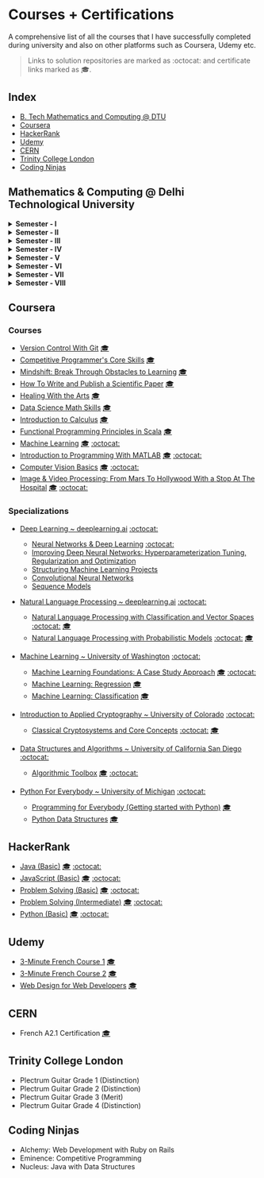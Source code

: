 # Courses + Certifications

A comprehensive list of all the courses that I have successfully completed 
during university and also on other platforms such as Coursera, Udemy etc.

> Links to solution repositories are marked as :octocat: and certificate links marked as 🎓.

## Index
- [B. Tech Mathematics and Computing @ DTU](#mathematics--computing--delhi-technological-university)
- [Coursera](#coursera)
- [HackerRank](#hackerrank)
- [Udemy](#udemy)
- [CERN](#cern)
- [Trinity College London](#trinity-college-london)
- [Coding Ninjas](#coding-ninjas)

## Mathematics & Computing @ Delhi Technological University
<details>
    <summary><b>Semester - I</b></summary>
    <ul>
        <li>Mathematics - I (MA-101)</li>
        <li>Physics - I (AP-101)</li>
        <li>Basic Electrical Engineering (EE-102)</li>
        <li>Programming Fundamentals (CO-102)</li>
        <li>Engineering Graphics (ME-102)</li>
        <li>Introduction to Environmental Science (EN-102)</li>
    </ul>
</details>

<details>
    <summary><b>Semester - II</b></summary>
    <ul>
        <li>Mathematics - II (MA-102)</li>
        <li>Physics - II (AP-102)</li>
        <li>Chemistry (AC-101)</li>
        <li>Basic Mechanical Engineering (ME-101)</li>
        <li>Workshop Practice (ME-103)</li>
        <li>Communication Skills (HU-101)</li>
    </ul>
</details>

<details>
    <summary><b>Semester - III</b></summary>
    <ul>
        <li>Data Structures (CS-251)</li>
        <li>Discrete Mathematics (MC-201)</li>
        <li>Mathematics - III (MC-203)</li>
        <li>Probability and Statistics (MC-205)</li>
        <li>Engineering Analysis and Design (MC-207)</li>
        <li>Fundamentals of Management (MG-201)</li>
    </ul>
</details>

<details>
    <summary><b>Semester - IV</b></summary>
    <ul>
        <li>Algorithm Design and Analysis (CS-262)</li>
        <li>Real Analysis (MC-202)</li>
        <li>Computer Organization and Architecture (MC-206)</li>
        <li>Linear Algebra (MC-208)</li>
        <li>Scientific Computing (MC-204)</li>
        <li>Engineering Economics (HU-202)</li>
    </ul>
</details>

<details>
    <summary><b>Semester - V</b></summary>
    <ul>
        <li>Stochastic Process (MC-303)</li>
        <li>Operating Systems (MC-301)</li>
        <li>Computer Vision (EC-353)</li>
        <li>Technical Communication (HU-301)</li>
    </ul>
</details>

<details>
    <summary><b>Semester - VI</b></summary>
    <ul>
        <li>Database Management System (MC-302)</li>
        <li>Theory of Computation (MC-304)</li>
        <li>Financial Engineering (MC-306)</li>
        <li>Computer Networks (MC-308)</li>
        <li>Professional Ethics and Human Values (HU-304)</li>
    </ul>
</details>

<details>
    <summary><b>Semester - VII</b></summary>
    <ul>
        <li>Graph Theory (MC-405)</li>
        <ol>
            <li><a href="https://github.com/anishLearnsToCode/graph-theory-lab">Graph Theory Lab</a> </li>
        </ol>
        <li>Cryptography & Network Security (MC-407)</li>
        <ol>
            <li><a href="https://github.com/anishLearnsToCode/cryptography">Interactive Guide to Cryptography</a> </li>
            <li><a href="https://github.com/anishLearnsToCode/DES">Data Encryption Standard (DES)</a> </li>
        </ol>
        <li>Mathematical Modelling & Simulation (MC-409)</li>
        <ol>
            <li><a href="https://github.com/anishLearnsToCode/mathematical-modelling-lab">Mathematical Modelling & Simulation Lab</a> </li>
        </ol>
        <li>Natural Language Processing (IT-425)</li>
        <ol>
            <li><a href="https://github.com/anishLearnsToCode/porter-stemmer">Porter Stemmer</a> </li>
            <li><a href="https://github.com/anishLearnsToCode/stop-words-removal">Stop Words Removal</a> </li>
            <li><a href="https://github.com/anishLearnsToCode/lemmatization">Lemmatization</a> </li>
            <li><a href="https://github.com/anishLearnsToCode/word-embeddings">Continuous Bag of Words (CBOW) Model</a> </li>
        </ol>
    </ul>
</details>

<details>
    <summary><b>Semester - VIII</b></summary>
    <ul>
        <li>To be completed in May 2021</li>
    </ul>
</details>

## Coursera
### Courses
- [Version Control With Git](https://www.coursera.org/learn/version-control-with-git/)  [🎓](https://www.coursera.org/account/accomplishments/verify/UPCHWGAGX66D)
- [Competitive Programmer's Core Skills](https://www.coursera.org/learn/competitive-programming-core-skills/) [🎓](https://www.coursera.org/account/accomplishments/verify/WPS6KUZMT6YL)
- [Mindshift: Break Through Obstacles to Learning](https://www.coursera.org/learn/mindshift/) [🎓](http://coursera.org/verify/X8K5SWR3J3KL)
- [How To Write and Publish a Scientific Paper](https://www.coursera.org/learn/how-to-write-a-scientific-paper/) [🎓](https://www.coursera.org/account/accomplishments/verify/V6NGNQ5ZYQL7)
- [Healing With the Arts](https://www.coursera.org/learn/healing-with-the-arts) [🎓](https://www.coursera.org/account/accomplishments/verify/A2YD424R3JNX)
- [Data Science Math Skills](https://www.coursera.org/learn/datasciencemathskills) [🎓](https://www.coursera.org/account/accomplishments/verify/QVKVPWWLEZU3)
- [Introduction to Calculus](https://www.coursera.org/learn/introduction-to-calculus) [🎓](http://coursera.org/verify/NQMRJLG6VTRY)
- [Functional Programming Principles in Scala](https://www.coursera.org/learn/progfun1/) [🎓](http://coursera.org/verify/CTQZVZZZKT5W)
- [Machine Learning](https://www.coursera.org/learn/machine-learning) [🎓](http://coursera.org/verify/PY3HEUJFNZ2M) [:octocat:](https://github.com/anishLearnsToCode/ml-stanford)
- [Introduction to Programming With MATLAB](https://www.coursera.org/learn/matlab) [🎓](http://coursera.org/verify/3S3AANA8JQTN) [:octocat:](https://github.com/anishLearnsToCode/introduction-to-programming-with-matlab)
- [Computer Vision Basics](https://www.coursera.org/learn/computer-vision-basics) [🎓](http://coursera.org/verify/9H6SGUGD6YNM) [:octocat:](https://github.com/anishLearnsToCode/computer-vision-basics)
- [Image & Video Processing: From Mars To Hollywood With a Stop At The Hospital](https://www.coursera.org/learn/image-processing) [🎓](http://coursera.org/verify/JPV9JYDEZVBQ) [:octocat:](https://github.com/anishLearnsToCode/from-mars-to-hollywood-with-a-stop-at-the-hospital)

### Specializations
- [Deep Learning ~ deeplearning.ai](https://www.coursera.org/specializations/deep-learning) [:octocat:](https://github.com/anishLearnsToCode/deep-learning-ai)
    - [Neural Networks & Deep Learning](https://www.coursera.org/learn/neural-networks-deep-learning?specialization=deep-learning) [:octocat:](https://github.com/anishLearnsToCode/neural-networks-deep-learning)
    - [Improving Deep Neural Networks: Hyperparameterization Tuning, Regularization and Optimization](https://www.coursera.org/learn/deep-neural-network?specialization=deep-learning) 
    - [Structuring Machine Learning Projects](https://www.coursera.org/learn/machine-learning-projects?specialization=deep-learning) 
    - [Convolutional Neural Networks](https://www.coursera.org/learn/convolutional-neural-networks?specialization=deep-learning) 
    - [Sequence Models](https://www.coursera.org/learn/nlp-sequence-models)
   
- [Natural Language Processing ~ deeplearning.ai](https://www.coursera.org/specializations/natural-language-processing) [:octocat:](https://github.com/anishLearnsToCode/nlp-deeplearning-ai)
    - [Natural Language Processing with Classification and Vector Spaces](https://www.coursera.org/learn/classification-vector-spaces-in-nlp) [:octocat:](https://github.com/anishLearnsToCode/nlp-classification-vector-spaces) [🎓](http://coursera.org/verify/LGBF7J8S99RG)
    - [Natural Language Processing with Probabilistic Models](https://www.coursera.org/learn/probabilistic-models-in-nlp) [:octocat:](https://github.com/anishLearnsToCode/nlp-probabilistic-models) [🎓](https://coursera.org/verify/PGMHY4YCG85G)

- [Machine Learning ~ University of Washington](https://www.coursera.org/specializations/machine-learning) [:octocat:](https://github.com/anishLearnsToCode/ml-uni-washington)
    - [Machine Learning Foundations: A Case Study Approach](https://www.coursera.org/learn/ml-foundations/) [🎓](https://www.coursera.org/account/accomplishments/verify/GCKW98KUK5X5) [:octocat:](https://github.com/anishLearnsToCode/ml-foundations-case-study-approach)
    - [Machine Learning: Regression](https://www.coursera.org/learn/ml-regression/) [🎓](https://www.coursera.org/account/accomplishments/verify/UQ9UZPVU6RMF)
    - [Machine Learning: Classification](https://www.coursera.org/learn/ml-classification/) [🎓](https://www.coursera.org/account/accomplishments/verify/BCZ8GWHTNV9J)
    
- [Introduction to Applied Cryptography ~ University of Colorado](https://www.coursera.org/specializations/introduction-applied-cryptography) [:octocat:](https://github.com/anishLearnsToCode/intro-to-applied-cryptography)
    - [Classical Cryptosystems and Core Concepts]() [:octocat:](https://github.com/anishLearnsToCode/classical-cryptosystems-core-concepts) [🎓](https://www.coursera.org/verify/7FVGRVKAFW73)   
    
- [Data Structures and Algorithms ~ University of California San Diego](https://www.coursera.org/specializations/data-structures-algorithms) [:octocat:](https://github.com/anishLearnsToCode/data-structures-algorithms)
    - [Algorithmic Toolbox](https://www.coursera.org/learn/algorithmic-toolbox) [🎓](http://coursera.org/verify/UWWDZKHQA86D) [:octocat:](https://github.com/anishLearnsToCode/algorithmic-toolbox)
    
- [Python For Everybody ~ University of Michigan](https://www.coursera.org/specializations/python) [:octocat:](https://github.com/anishLearnsToCode/python-for-everybody)
    - [Programming for Everybody (Getting started with Python)](https://www.coursera.org/learn/python/) [🎓](https://www.coursera.org/account/accomplishments/records/D5K85FFC6FZT)
    - [Python Data Structures](https://www.coursera.org/learn/python-data/) [🎓](https://www.coursera.org/verify/W6M2HC2WW79T)

## HackerRank
- [Java (Basic)](https://www.hackerrank.com/skills-verification) [🎓](https://www.hackerrank.com/certificates/e7bb326e632c) [:octocat:](https://github.com/anishLearnsToCode/hackerrank-java-basic-skill-test)  
- [JavaScript (Basic)](https://www.hackerrank.com/skills-verification) [🎓](https://www.hackerrank.com/certificates/03ed5b8c542a) [:octocat:](https://github.com/anishLearnsToCode/hackerrank-js-basic-skill-test)  
- [Problem Solving (Basic)](https://www.hackerrank.com/skills-verification) [🎓](https://www.hackerrank.com/certificates/c0a4672b1159) [:octocat:](https://github.com/anishLearnsToCode/hackerrank-problem-solving-skill-test)  
- [Problem Solving (Intermediate)](https://www.hackerrank.com/skills-verification) [🎓](https://www.hackerrank.com/certificates/6ef045988fd1) [:octocat:](https://github.com/anishLearnsToCode/hackerrank-problem-solving-intermediate-skill-test)  
- [Python (Basic)](https://www.hackerrank.com/skills-verification) [🎓](https://www.hackerrank.com/certificates/306084b1c4cc) [:octocat:](https://github.com/anishLearnsToCode/hackerrank-python-basic-skill-test)  

## Udemy 
- [3-Minute French Course 1](https://www.udemy.com/course/3-minute-french-full-course-1/) [🎓](https://www.udemy.com/certificate/UC-1KECT4EP/)
- [3-Minute French Course 2](https://www.udemy.com/course/3-minute-french-course-2/) [🎓](https://www.udemy.com/certificate/UC-QA36OCQA/)
- [Web Design for Web Developers](https://www.udemy.com/course/web-design-secrets/) [🎓](https://www.udemy.com/certificate/UC-8KTW4FNX/)

## CERN
- French A2.1 Certification [🎓](https://drive.google.com/file/d/1OlO6p2n6OdIgy4WO6_mn2B70r5sC4gwa/view)

## Trinity College London
- Plectrum Guitar Grade 1 (Distinction)
- Plectrum Guitar Grade 2 (Distinction)
- Plectrum Guitar Grade 3 (Merit)
- Plectrum Guitar Grade 4 (Distinction) 

## Coding Ninjas
- Alchemy: Web Development with Ruby on Rails
- Eminence: Competitive Programming
- Nucleus: Java with Data Structures
